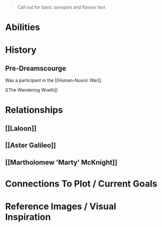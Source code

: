 > Call out for basic synopsis and flavour text

# Abilities

# History
## Pre-Dreamscourge

Was a participant in the [[Human-Nuuric War]].

[[The Wandering Wraith]]
# Relationships
## [[Laloon]]
## [[Aster Galileo]]
## [[Martholomew 'Marty' McKnight]]

# Connections To Plot / Current Goals

# Reference Images / Visual Inspiration